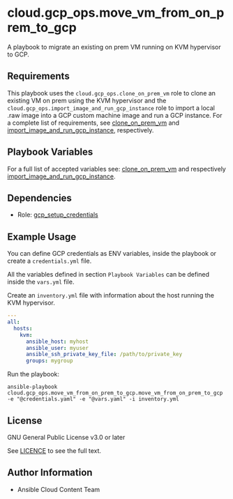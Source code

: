 # cloud.gcp_ops.move_vm_from_on_prem_to_gcp

A playbook to migrate an existing on prem VM running on KVM hypervisor to GCP.

## Requirements

This playbook uses the ``cloud.gcp_ops.clone_on_prem_vm`` role to clone an existing VM on prem using the KVM hypervisor and the ``cloud.gcp_ops.import_image_and_run_gcp_instance`` role to import a local .raw image into a GCP custom machine image and run a GCP instance. For a complete list of requirements, see [clone_on_prem_vm](../clone_on_prem_vm/README.md#Requirements) and [import_image_and_run_gcp_instance](../roles/import_image_and_run_gcp_instance/REAME.md#Requirements), respectively.

## Playbook Variables

For a full list of accepted variables see: [clone_on_prem_vm](../clone_on_prem_vm/README.md#Role-Variables) and respectively [import_image_and_run_gcp_instance](../roles/import_image_and_run_gcp_instance/REAME.md#Role-Variables).

## Dependencies

* Role: [gcp_setup_credentials](https://github.com/redhat-cop/cloud.gcp_ops/blob/main/roles/gcp_setup_credentials/README.md)

## Example Usage

You can define GCP credentials as ENV variables, inside the playbook  or create a ``credentials.yml`` file.

All the variables defined in section ``Playbook Variables`` can be defined inside the ``vars.yml`` file.

Create an `inventory.yml` file with information about the host running the KVM hypervisor.

```yaml
---
all:
  hosts:
    kvm:
      ansible_host: myhost
      ansible_user: myuser
      ansible_ssh_private_key_file: /path/to/private_key
      groups: mygroup
```

Run the playbook:

```shell
ansible-playbook cloud.gcp_ops.move_vm_from_on_prem_to_gcp.move_vm_from_on_prem_to_gcp -e "@credentials.yaml" -e "@vars.yaml" -i inventory.yml
```

## License

GNU General Public License v3.0 or later

See [LICENCE](https://github.com/ansible-collections/cloud.gcp_ops/blob/main/LICENSE) to see the full text.

## Author Information

* Ansible Cloud Content Team
